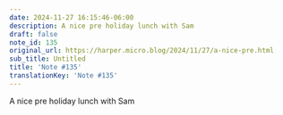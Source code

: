 ```yaml
---
date: 2024-11-27 16:15:46-06:00
description: A nice pre holiday lunch with Sam
draft: false
note_id: 135
original_url: https://harper.micro.blog/2024/11/27/a-nice-pre.html
sub_title: Untitled
title: 'Note #135'
translationKey: 'Note #135'
---
```


A nice pre holiday lunch with Sam